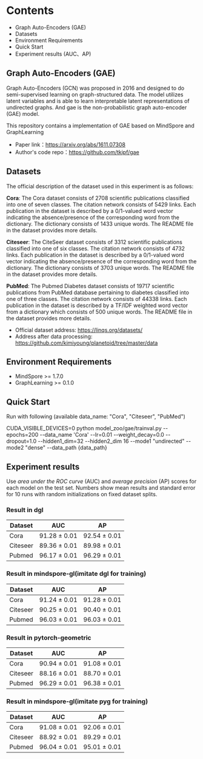 # Contents

- Graph Auto-Encoders (GAE)
- Datasets
- Environment Requirements
- Quick Start
- Experiment results (AUC、AP)

## Graph Auto-Encoders (GAE)

Graph Auto-Encoders (GCN) was proposed in 2016 and designed to do semi-supervised learning on graph-structured data. The model utilizes latent variables and is able to learn interpretable latent representations of undirected graphs. And gae is the non-probabilistic graph auto-encoder (GAE) model.

This repository contains a implementation of GAE based on MindSpore and GraphLearning

- Paper link：https://arxiv.org/abs/1611.07308
- Author's code repo：https://github.com/tkipf/gae

## Datasets

The official description of the dataset used in this experiment is as follows:

**Cora**: The Cora dataset consists of 2708 scientific publications classified into one of seven classes. The citation network consists of 5429 links. Each publication in the dataset is described by a 0/1-valued word vector indicating the absence/presence of the corresponding word from the dictionary. The dictionary consists of 1433 unique words. The README file in the dataset provides more details.

**Citeseer**: The CiteSeer dataset consists of 3312 scientific publications classified into one of six classes. The citation network consists of 4732 links. Each publication in the dataset is described by a 0/1-valued word vector indicating the absence/presence of the corresponding word from the dictionary. The dictionary consists of 3703 unique words. The README file in the dataset provides more details.

**PubMed**: The Pubmed Diabetes dataset consists of 19717 scientific publications from PubMed database pertaining to diabetes classified into one of three classes. The citation network consists of 44338 links. Each publication in the dataset is described by a TF/IDF weighted word vector from a dictionary which consists of 500 unique words. The README file in the dataset provides more details.

- Official dataset address: https://linqs.org/datasets/
- Address after data processing: https://github.com/kimiyoung/planetoid/tree/master/data

## Environment Requirements

- MindSpore >= 1.7.0
- GraphLearning >= 0.1.0

## Quick Start

Run with following (available data_name: "Cora", "Citeseer", "PubMed")

CUDA_VISIBLE_DEVICES=0 python model_zoo/gae/trainval.py --epochs=200 --data_name 'Cora' --lr=0.01 --weight_decay=0.0 --dropout=1.0 --hidden1_dim=32 --hidden2_dim 16 --mode1 "undirected" --mode2 "dense" --data_path {data_path}

## Experiment results

Use *area under the ROC curve* (AUC) and *average precision* (AP) scores for each model on the test set. Numbers show mean results and standard error for 10 runs with random initializations on fixed dataset splits.

### Result in dgl

| Dataset  | AUC            | AP            |
| -------- | -------------- | ------------- |
| Cora     | 91.28 $\pm$ 0.01 | 92.54 $\pm$ 0.01 |
| Citeseer | 89.36 $\pm$ 0.01 | 89.98 $\pm$ 0.01 |
| Pubmed   | 96.17 $\pm$ 0.01 | 96.29 $\pm$ 0.01 |

### Result in mindspore-gl(imitate dgl for training)

| Dataset  | AUC            | AP            |
| -------- | -------------- | ------------- |
| Cora     | 91.24 $\pm$ 0.01 | 91.28 $\pm$ 0.01 |
| Citeseer | 90.25 $\pm$ 0.01 | 90.40 $\pm$ 0.01 |
| Pubmed   | 96.03 $\pm$ 0.01 | 96.03 $\pm$ 0.01 |

### Result in pytorch-geometric

| Dataset  | AUC            | AP             |
| -------- | -------------- | -------------- |
| Cora     | 90.94 $\pm$ 0.01 | 91.08 $\pm$ 0.01  |
| Citeseer | 88.16 $\pm$ 0.01 | 88.70 $\pm$ 0.01  |
| Pubmed   | 96.29 $\pm$ 0.01 | 96.38 $\pm$ 0.01  |

### Result in mindspore-gl(imitate pyg for training)

| Dataset  | AUC            | AP             |
| -------- | -------------- | --------------        |
| Cora     | 91.08 $\pm$ 0.01 | 92.06 $\pm$ 0.01  |
| Citeseer | 88.92 $\pm$ 0.01 | 89.29 $\pm$ 0.01  |
| Pubmed   | 96.04 $\pm$ 0.01 | 95.01 $\pm$ 0.01  |

